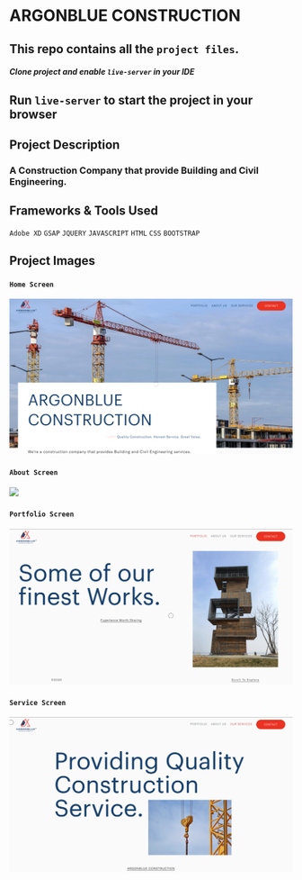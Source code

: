 # ARGONBLUE CONSTRUCTION

## This repo contains all the `project files`.

##### Clone project and enable `live-server` in your IDE

## Run `live-server` to start the project in your browser

## Project Description

### A Construction Company that provide Building and Civil Engineering.

## Frameworks & Tools Used
`Adobe XD`
`GSAP`
`JQUERY`
`JAVASCRIPT`
`HTML`
`CSS`
`BOOTSTRAP`

## Project Images

#### `Home Screen`
<img src="https://github.com/DavidDanso/argonblue-construction-/blob/master/Assets/snapshoots/home.png" width=600 />

#### `About Screen`
<img src="https://github.com/DavidDanso/argonblue-construction-/blob/master/Assets/snapshoots/about.png" width=600 />

#### `Portfolio Screen`
<img src="https://github.com/DavidDanso/argonblue-construction-/blob/master/Assets/snapshoots/portfolio.png" width=600 />

#### `Service Screen`
<img src="https://github.com/DavidDanso/argonblue-construction-/blob/master/Assets/snapshoots/service.png" width=600 />
